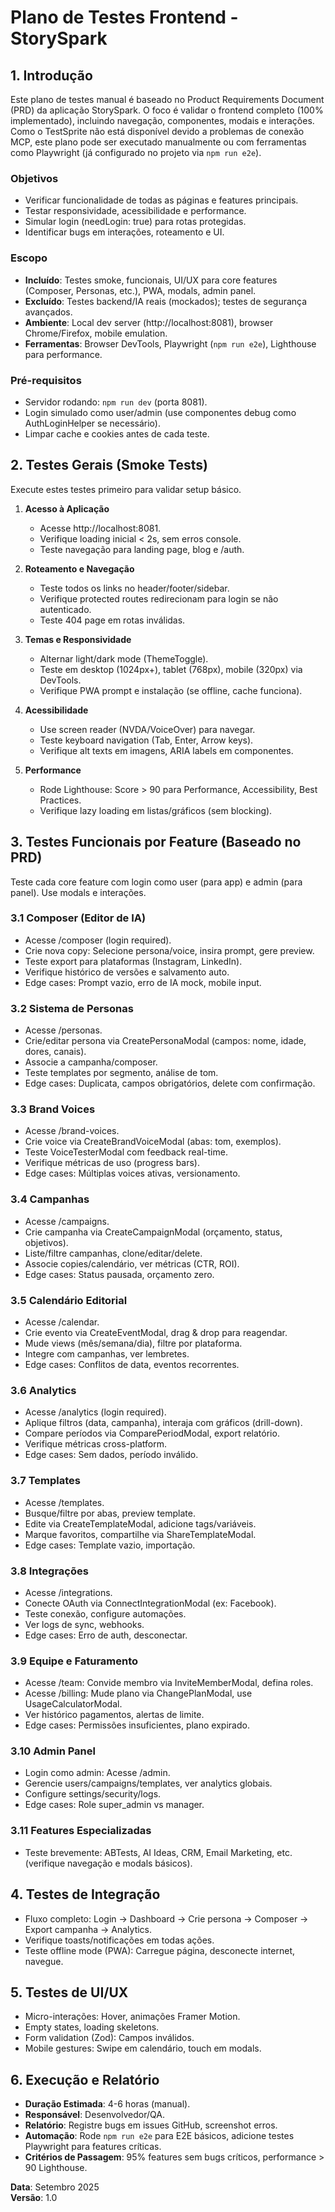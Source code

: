 # Plano de Testes Frontend - StorySpark

## 1. Introdução
Este plano de testes manual é baseado no Product Requirements Document (PRD) da aplicação StorySpark. O foco é validar o frontend completo (100% implementado), incluindo navegação, componentes, modais e interações. Como o TestSprite não está disponível devido a problemas de conexão MCP, este plano pode ser executado manualmente ou com ferramentas como Playwright (já configurado no projeto via `npm run e2e`).

### Objetivos
- Verificar funcionalidade de todas as páginas e features principais.
- Testar responsividade, acessibilidade e performance.
- Simular login (needLogin: true) para rotas protegidas.
- Identificar bugs em interações, roteamento e UI.

### Escopo
- **Incluído**: Testes smoke, funcionais, UI/UX para core features (Composer, Personas, etc.), PWA, modals, admin panel.
- **Excluído**: Testes backend/IA reais (mockados); testes de segurança avançados.
- **Ambiente**: Local dev server (http://localhost:8081), browser Chrome/Firefox, mobile emulation.
- **Ferramentas**: Browser DevTools, Playwright (`npm run e2e`), Lighthouse para performance.

### Pré-requisitos
- Servidor rodando: `npm run dev` (porta 8081).
- Login simulado como user/admin (use componentes debug como AuthLoginHelper se necessário).
- Limpar cache e cookies antes de cada teste.

## 2. Testes Gerais (Smoke Tests)
Execute estes testes primeiro para validar setup básico.

1. **Acesso à Aplicação**
   - Acesse http://localhost:8081.
   - Verifique loading inicial < 2s, sem erros console.
   - Teste navegação para landing page, blog e /auth.

2. **Roteamento e Navegação**
   - Teste todos os links no header/footer/sidebar.
   - Verifique protected routes redirecionam para login se não autenticado.
   - Teste 404 page em rotas inválidas.

3. **Temas e Responsividade**
   - Alternar light/dark mode (ThemeToggle).
   - Teste em desktop (1024px+), tablet (768px), mobile (320px) via DevTools.
   - Verifique PWA prompt e instalação (se offline, cache funciona).

4. **Acessibilidade**
   - Use screen reader (NVDA/VoiceOver) para navegar.
   - Teste keyboard navigation (Tab, Enter, Arrow keys).
   - Verifique alt texts em imagens, ARIA labels em componentes.

5. **Performance**
   - Rode Lighthouse: Score > 90 para Performance, Accessibility, Best Practices.
   - Verifique lazy loading em listas/gráficos (sem blocking).

## 3. Testes Funcionais por Feature (Baseado no PRD)
Teste cada core feature com login como user (para app) e admin (para panel). Use modals e interações.

### 3.1 Composer (Editor de IA)
- Acesse /composer (login required).
- Crie nova copy: Selecione persona/voice, insira prompt, gere preview.
- Teste export para plataformas (Instagram, LinkedIn).
- Verifique histórico de versões e salvamento auto.
- Edge cases: Prompt vazio, erro de IA mock, mobile input.

### 3.2 Sistema de Personas
- Acesse /personas.
- Crie/editar persona via CreatePersonaModal (campos: nome, idade, dores, canais).
- Associe a campanha/composer.
- Teste templates por segmento, análise de tom.
- Edge cases: Duplicata, campos obrigatórios, delete com confirmação.

### 3.3 Brand Voices
- Acesse /brand-voices.
- Crie voice via CreateBrandVoiceModal (abas: tom, exemplos).
- Teste VoiceTesterModal com feedback real-time.
- Verifique métricas de uso (progress bars).
- Edge cases: Múltiplas voices ativas, versionamento.

### 3.4 Campanhas
- Acesse /campaigns.
- Crie campanha via CreateCampaignModal (orçamento, status, objetivos).
- Liste/filtre campanhas, clone/editar/delete.
- Associe copies/calendário, ver métricas (CTR, ROI).
- Edge cases: Status pausada, orçamento zero.

### 3.5 Calendário Editorial
- Acesse /calendar.
- Crie evento via CreateEventModal, drag & drop para reagendar.
- Mude views (mês/semana/dia), filtre por plataforma.
- Integre com campanhas, ver lembretes.
- Edge cases: Conflitos de data, eventos recorrentes.

### 3.6 Analytics
- Acesse /analytics (login required).
- Aplique filtros (data, campanha), interaja com gráficos (drill-down).
- Compare períodos via ComparePeriodModal, export relatório.
- Verifique métricas cross-platform.
- Edge cases: Sem dados, período inválido.

### 3.7 Templates
- Acesse /templates.
- Busque/filtre por abas, preview template.
- Edite via CreateTemplateModal, adicione tags/variáveis.
- Marque favoritos, compartilhe via ShareTemplateModal.
- Edge cases: Template vazio, importação.

### 3.8 Integrações
- Acesse /integrations.
- Conecte OAuth via ConnectIntegrationModal (ex: Facebook).
- Teste conexão, configure automações.
- Ver logs de sync, webhooks.
- Edge cases: Erro de auth, desconectar.

### 3.9 Equipe e Faturamento
- Acesse /team: Convide membro via InviteMemberModal, defina roles.
- Acesse /billing: Mude plano via ChangePlanModal, use UsageCalculatorModal.
- Ver histórico pagamentos, alertas de limite.
- Edge cases: Permissões insuficientes, plano expirado.

### 3.10 Admin Panel
- Login como admin: Acesse /admin.
- Gerencie users/campaigns/templates, ver analytics globais.
- Configure settings/security/logs.
- Edge cases: Role super_admin vs manager.

### 3.11 Features Especializadas
- Teste brevemente: ABTests, AI Ideas, CRM, Email Marketing, etc. (verifique navegação e modals básicos).

## 4. Testes de Integração
- Fluxo completo: Login → Dashboard → Crie persona → Composer → Export campanha → Analytics.
- Verifique toasts/notificações em todas ações.
- Teste offline mode (PWA): Carregue página, desconecte internet, navegue.

## 5. Testes de UI/UX
- Micro-interações: Hover, animações Framer Motion.
- Empty states, loading skeletons.
- Form validation (Zod): Campos inválidos.
- Mobile gestures: Swipe em calendário, touch em modals.

## 6. Execução e Relatório
- **Duração Estimada**: 4-6 horas (manual).
- **Responsável**: Desenvolvedor/QA.
- **Relatório**: Registre bugs em issues GitHub, screenshot erros.
- **Automação**: Rode `npm run e2e` para E2E básicos, adicione testes Playwright para features críticas.
- **Critérios de Passagem**: 95% features sem bugs críticos, performance > 90 Lighthouse.

**Data**: Setembro 2025  
**Versão**: 1.0